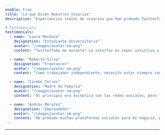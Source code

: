 ```yaml
---
enable: true
title: "Lo que Dicen Nuestros Usuarios"
description: "Experiencias reales de usuarios que han probado TwitterFake. Descubre cómo nuestra plataforma ha mejorado su forma de conectar y comunicarse."

# Testimonials
testimonials:
  - name: "Laura Mendoza"
    designation: "Estudiante Universitaria"
    avatar: "/images/avatar-sm.png"
    content: "TwitterFake me encanta! La interfaz es súper intuitiva y los mensajes llegan al instante. Es perfecto para mantenerme conectada con mis amigos de la universidad. La moderación de contenido hace que me sienta segura al usarla."

  - name: "Roberto Silva"
    designation: "Freelancer"
    avatar: "/images/avatar-sm.png"
    content: "Como trabajador independiente, necesito estar siempre conectado. TwitterFake me permite seguir conversaciones importantes y compartir mis proyectos de manera fácil. El login con Google es súper conveniente."

  - name: "Carmen Torres"
    designation: "Madre de Familia"
    avatar: "/images/avatar-sm.png"
    content: "Al principio era escéptica con las redes sociales, pero TwitterFake es diferente. Es fácil de usar, no me bombardea con publicidad extraña, y puedo controlar quién ve mis publicaciones. Perfecto para compartir momentos familiares."

  - name: "Andrés Morales"
    designation: "Emprendedor"
    avatar: "/images/avatar-sm.png"
    content: "He probado muchas plataformas sociales para mi negocio, pero TwitterFake tiene algo especial. La velocidad de la plataforma es impresionante y la experiencia de usuario es muy fluida. Definitivamente la recomiendo."
---
```

---
